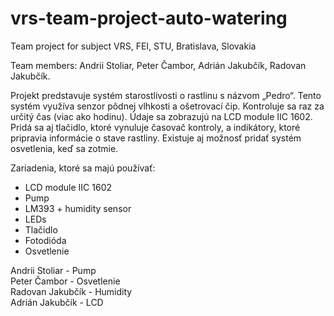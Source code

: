 # vrs-team-project-auto-watering
Team project for subject VRS, FEI, STU, Bratislava, Slovakia 

Team members: Andrii Stoliar, Peter Čambor, Adrián Jakubčík, Radovan Jakubčík.

Projekt predstavuje systém starostlivosti o rastlinu s názvom „Pedro“. Tento systém využíva senzor pôdnej vlhkosti a ošetrovací čip. Kontroluje sa raz za určitý čas (viac ako hodinu). Údaje sa zobrazujú na LCD module IIC 1602. Pridá sa aj tlačidlo, ktoré vynuluje časovač kontroly, a indikátory, ktoré pripravia informácie o stave rastliny. Existuje aj možnosť pridať systém osvetlenia, keď sa zotmie. 

Zariadenia, ktoré sa majú používať:
+ LCD module IIC 1602
+ Pump
+ LM393 + humidity sensor
+ LEDs
+ Tlačidlo
+ Fotodióda
+ Osvetlenie

Andrii Stoliar - Pump</br>
Peter Čambor - Osvetlenie</br>
Radovan Jakubčík - Humidity</br>
Adrián Jakubčík - LCD</br>
